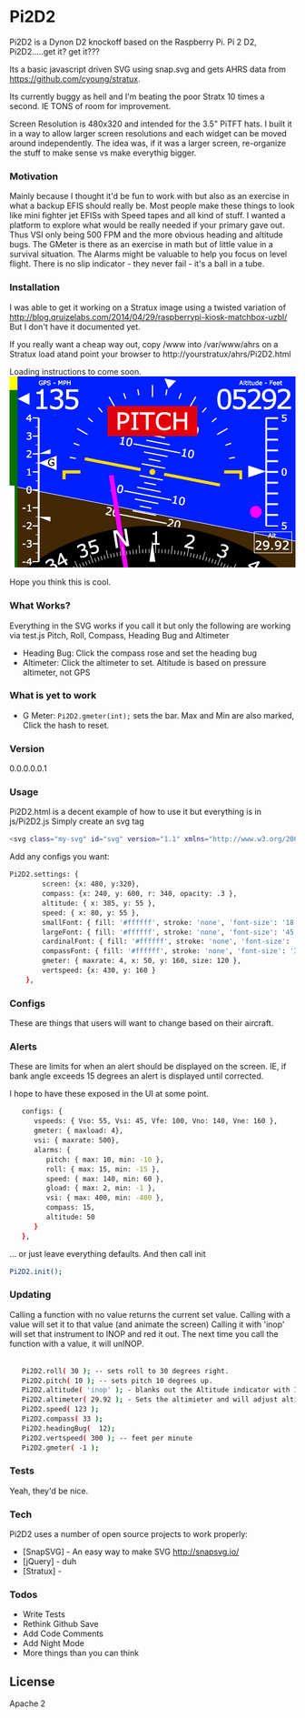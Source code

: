 # Pi2D2

Pi2D2 is a Dynon D2 knockoff based on the Raspberry Pi. Pi 2 D2, Pi2D2.....get it?  get it???

Its a basic javascript driven SVG using snap.svg and gets AHRS data from https://github.com/cyoung/stratux.

Its currently buggy as hell and I'm beating the poor Stratx 10 times a second. IE TONS of room for improvement.

Screen Resolution is 480x320 and intended for the 3.5" PiTFT hats. I built it in a way to allow larger screen resolutions and each widget can be moved around independently. The idea was, if it was a larger screen, re-organize the stuff to make sense vs make everythig bigger.

### Motivation

Mainly because I thought it'd be fun to work with but also as an exercise in what a backup EFIS should really be.
Most people make these things to look like mini fighter jet EFISs with Speed tapes and all kind of stuff.
I wanted a platform to explore what would be really needed if your primary gave out.  Thus VSI only being 500 FPM and the more obvious heading and altitude bugs.
The GMeter is there as an exercise in math but of little value in a survival situation.
The Alarms might be valuable to help you focus on level flight.
There is no slip indicator - they never fail - it's a ball in a tube.

### Installation 
I was able to get it working on a Stratux image using a twisted variation of 
http://blog.qruizelabs.com/2014/04/29/raspberrypi-kiosk-matchbox-uzbl/
But I don't have it documented yet.

If you really want a cheap way out, copy /www into /var/www/ahrs on a Stratux load atand point your browser to http://yourstratux/ahrs/Pi2D2.html

Loading instructions to come soon.
![alt text](https://raw.githubusercontent.com/Bagarre/Pi2D2/master/screenshots/Pi2D2Shot2.png)

Hope you think this is cool.

### What Works?
Everything in the SVG works if you call it but only the following are working via test.js
Pitch, Roll, Compass, Heading Bug and Altimeter
* Heading Bug: Click the compass rose and set the heading bug
* Altimeter: Click the altimeter to set. Altitude is based on pressure altimeter, not GPS


### What is yet to work
* G Meter: `Pi2D2.gmeter(int);` sets the bar. Max and Min are also marked, Click the hash to reset.


### Version
0.0.0.0.0.1

### Usage

Pi2D2.html is a decent example of how to use it but everything is in js/Pi2D2.js
Simply create an svg tag
```sh
<svg class="my-svg" id="svg" version="1.1" xmlns="http://www.w3.org/2000/svg" height="320px" width="480px"></svg>
```
Add any configs you want:

```sh
Pi2D2.settings: {
        screen: {x: 480, y:320},
        compass: {x: 240, y: 600, r: 340, opacity: .3 },
        altitude: { x: 385, y: 55 },
        speed: { x: 80, y: 55 },
        smallFont: { fill: '#ffffff', stroke: 'none', 'font-size': '18', 'text-anchor': 'middle' },
        largeFont: { fill: '#ffffff', stroke: 'none', 'font-size': '45', 'text-anchor': 'middle' },
        cardinalFont: { fill: '#ffffff', stroke: 'none', 'font-size': '40', 'text-anchor': 'middle' },
        compassFont: { fill: '#ffffff', stroke: 'none', 'font-size': '30', 'text-anchor': 'middle' },
        gmeter: { maxrate: 4, x: 50, y: 160, size: 120 },
        vertspeed: {x: 430, y: 160 }
    },

```

### Configs
These are things that users will want to change based on their aircraft.


### Alerts
These are limits for when an alert should be displayed on the screen.
IE, if bank angle exceeds 15 degrees an alert is displayed until corrected.


I hope to have these exposed in the UI at some point.
```sh
   configs: {
      vspeeds: { Vso: 55, Vsi: 45, Vfe: 100, Vno: 140, Vne: 160 },
      gmeter: { maxload: 4},
      vsi: { maxrate: 500},
      alarms: {
         pitch: { max: 10, min: -10 },
         roll: { max: 15, min: -15 },  
         speed: { max: 140, min: 60 },
         gload: { max: 2, min: -1 },
         vsi: { max: 400, min: -400 },
         compass: 15,
         altitude: 50
      }
   },

```





 ... or just leave everything defaults.
 And then call init
```sh
Pi2D2.init();
```

### Updating
Calling a function with no value  returns the current set value.
Calling with a value will set it to that value (and animate the screen)
Calling it with 'inop' will set that instrument to INOP and red it out.
The next time you call the function with a value, it will unINOP.

```sh

   Pi2D2.roll( 30 ); -- sets roll to 30 degrees right.
   Pi2D2.pitch( 10 ); -- sets pitch 10 degrees up.
   Pi2D2.altitude( 'inop' ); - blanks out the Altitude indicator with INOP;   
   Pi2D2.altimeter( 29.92 ); - Sets the altimieter and will adjust altitude accordingly   
   Pi2D2.speed( 123 );
   Pi2D2.compass( 33 );
   Pi2D2.headingBug(  12);
   Pi2D2.vertspeed( 300 ); -- feet per minute
   Pi2D2.gmeter( -1 );

```


### Tests
Yeah, they'd be nice.

### Tech

Pi2D2 uses a number of open source projects to work properly:

* [SnapSVG] - An easy way to make SVG http://snapsvg.io/
* [jQuery] - duh
* [Stratux] - 


### Todos

 - Write Tests
 - Rethink Github Save
 - Add Code Comments
 - Add Night Mode
 - More things than you can think

License
----

Apache 2


